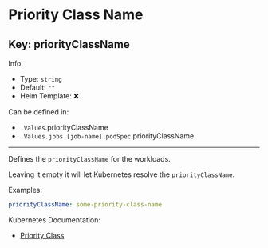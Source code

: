 # Priority Class Name

## Key: priorityClassName

Info:

- Type: `string`
- Default: `""`
- Helm Template: ❌

Can be defined in:

- `.Values`.priorityClassName
- `.Values.jobs.[job-name].podSpec`.priorityClassName

---

Defines the `priorityClassName` for the workloads.

Leaving it empty it will let Kubernetes resolve the `priorityClassName`.

Examples:

```yaml
priorityClassName: some-priority-class-name
```

Kubernetes Documentation:

- [Priority Class](https://kubernetes.io/docs/concepts/scheduling-eviction/pod-priority-preemption/)

